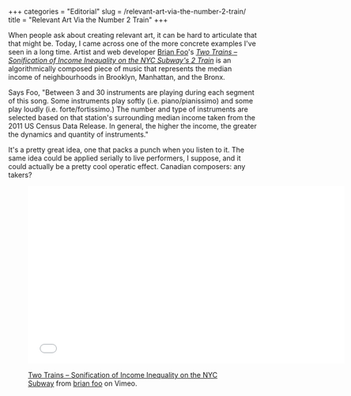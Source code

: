 +++
categories = "Editorial"
slug = /relevant-art-via-the-number-2-train/
title = "Relevant Art Via the Number 2 Train"
+++

<p>
	When people ask about creating relevant art, it can be hard to articulate that that might be. Today, I came across one of the more concrete examples I've seen in a long time. Artist and web developer <a href="http://brianfoo.com/" target="_blank">Brian Foo</a>'s <a href="https://vimeo.com/118358642" target="_blank"><em>Two Trains – Sonification of Income Inequality on the NYC Subway's 2 Train</em></a> is an algorithmically composed piece of music that represents the median income of neighbourhoods in Brooklyn, Manhattan, and the Bronx.
</p>
<p>
	Says Foo, "Between 3 and 30 instruments are playing during each segment of this song. Some instruments play softly (i.e. piano/pianissimo) and some play loudly (i.e. forte/fortissimo.) The number and type of instruments are selected based on that station's surrounding median income taken from the 2011 US Census Data Release. In general, the higher the income, the greater the dynamics and quantity of instruments."
</p>
<p>
	It's a pretty great idea, one that packs a punch when you listen to it. The same idea could be applied serially to live performers, I suppose, and it could actually be a pretty cool operatic effect. Canadian composers: any takers?
</p>
<figure data-type="video">
<p>
	<iframe class="embedly-embed" src="//cdn.embedly.com/widgets/media.html?src=https%3A%2F%2Fplayer.vimeo.com%2Fvideo%2F118358642&amp;url=https%3A%2F%2Fvimeo.com%2F118358642&amp;image=http%3A%2F%2Fi.vimeocdn.com%2Fvideo%2F505363653_1280.jpg&amp;key=31a2d8b5de5447f0b129e81f50af7b5b&amp;type=text%2Fhtml&amp;schema=vimeo" width="640" height="360" scrolling="no" frameborder="0" allowfullscreen="">
	</iframe>
</p>
<figcaption><a href="https://vimeo.com/118358642" target="_blank">Two Trains – Sonification of Income Inequality on the NYC Subway</a> from <a href="https://vimeo.com/brianfoo" target="_blank">brian foo</a> on Vimeo.</figcaption></figure>
<p>
	<br>
</p>
